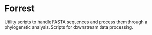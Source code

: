 # Forrest
Utility scripts to handle FASTA sequences and process them through a phylogenetic analysis. Scripts for downstream data processing. 
